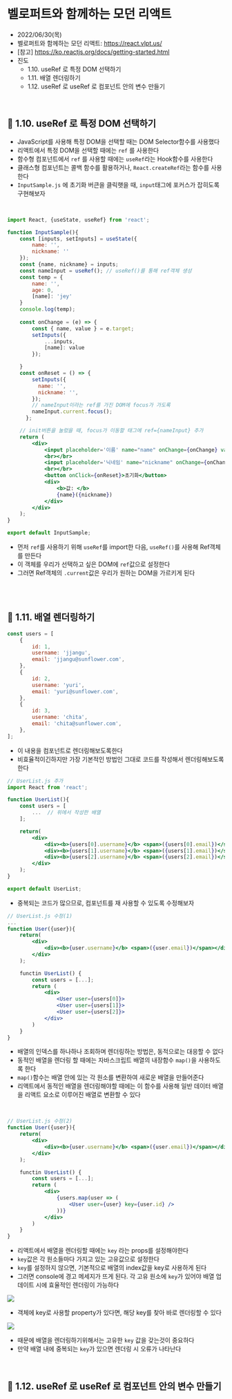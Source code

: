 # 벨로퍼트와 함께하는 모던 리액트
- 2022/06/30(목)
- 벨로퍼트와 함께하는 모던 리액트: https://react.vlpt.us/
- [참고] https://ko.reactjs.org/docs/getting-started.html
- 진도 
    - 1.10. useRef 로 특정 DOM 선택하기
    - 1.11. 배열 렌더링하기
    - 1.12. useRef 로 useRef 로 컴포넌트 안의 변수 만들기

<br>

## 💬 1.10. useRef 로 특정 DOM 선택하기
- JavaScript를 사용해 특정 DOM을 선택할 때는 DOM Selector함수를 사용했다
- 리액트에서 특정 DOM을 선택할 때에는 `ref` 를 사용한다
- 함수형 컴포넌트에서 `ref` 를 사용할 때에는 `useRef`라는 Hook함수를 사용한다
- 클래스형 컴포넌트는 콜백 함수를 활용하거나, `React.createRef`라는 함수를 사용한다
- `InputSample.js` 에 초기화 버큰을 클릭햇을 때, `input`태그에 포커스가 잡히도록 구현해보자

<br>

```jsx
import React, {useState, useRef} from 'react';

function InputSample(){
    const [inputs, setInputs] = useState({
        name: '',
        nickname: ''
    });
    const {name, nickname} = inputs;
    const nameInput = useRef(); // useRef()를 통해 ref객체 생성
    const temp = {
        name: '',
        age: 0,
        [name]: 'jey'
    }
    console.log(temp);
    
    const onChange = (e) => {
        const { name, value } = e.target;
        setInputs({
            ...inputs,
            [name]: value
        });

    }
    const onReset = () => {
        setInputs({
          name: '',
          nickname: '',
        });
        // nameInput이라는 ref를 가진 DOM에 focus가 가도록 
        nameInput.current.focus();
      };

    // init버튼을 눌렀을 때, focus가 이동할 태그에 ref={nameInput} 추가
    return (
        <div>
            <input placeholder='이름' name="name" onChange={onChange} value={name} ref={nameInput}></input>
            <br></br>
            <input placeholder='닉네임' name="nickname" onChange={onChange} value={nickname}></input>
            <br></br>
            <button onClick={onReset}>초기화</button>
            <div>
                <b>값: </b>
                {name}({nickname})
            </div>
        </div>
    );
}

export default InputSample;
```
- 먼저 `ref`를 사용하기 위해 `useRef`를 import한 다음, `useRef()`를 사용해 Ref객체를 만든다
- 이 객체를 우리가 선택하고 싶은 DOM에 `ref`값으로 설정한다
- 그러면 Ref객체의 `.current`값은 우리가 원하는 DOM을 가르키게 된다

<br>
<br>


## 💬 1.11. 배열 렌더링하기

```jsx
const users = [
    {
        id: 1,
        username: 'jjangu',
        email: 'jjangu@sunflower.com',
    },
    {
        id: 2,
        username: 'yuri',
        email: 'yuri@sunflower.com',
    },
    {
        id: 3,
        username: 'chita',
        email: 'chita@sunflower.com',
    },
];
```
- 이 내용을 컴포넌트로 렌더링해보도록한다
- 비효율적이긴하지만 가장 기본적인 방법인 그대로 코드를 작성해서 렌더링해보도록 한다 

```jsx
// UserList.js 추가
import React from 'react';

function UserList(){
    const users = [ 
        ...  // 위에서 작성한 배열
    ];  

    return(
        <div>
            <div><b>{users[0].username}</b> <span>({users[0].email})</span></div>
            <div><b>{users[1].username}</b> <span>({users[1].email})</span></div>
            <div><b>{users[2].username}</b> <span>({users[2].email})</span></div>
        </div>
    );
}

export default UserList;
```
- 중복되는 코드가 많으므로, 컴포넌트를 재 사용할 수 있도록 수정해보자

```jsx
// UserList.js 수정(1)
...
function User({user}){
    return(
        <div>
            <div><b>{user.username}</b> <span>({user.email})</span></div>
        </div>
    );

    functin UserList() {
        const users = [...];
        return (
            <div>
                <User user={users[0]}>
                <User user={users[1]}>
                <User user={users[2]}>
            </div>
        )
    }
}
```
- 배열의 인덱스를 하나하나 조회하며 렌더링하는 방법은, 동적으로는 대응할 수 없다
- 동적인 배열을 렌더링 할 때에는 자바스크립트 배열의 내장함수 `map()`을 사용하도록 한다
- `map()`함수는 배열 안에 있는 각 원소를 변환하여 새로운 배열을 만들어준다
- 리액트에서 동적인 배열을 렌더링해야할 때에는 이 함수를 사용해 일반 데이터 배열을 리액트 요소로 이루어진 배열로 변환할 수 있다

<br>

```jsx
// UserList.js 수정(2)
function User({user}){
    return(
        <div>
            <div><b>{user.username}</b> <span>({user.email})</span></div>
        </div>
    );

    functin UserList() {
        const users = [...];
        return (
            <div>
                {users.map(user => (
                    <User user={user} key={user.id} />
                ))}
            </div>
        )
    }
}
```
- 리액트에서 배열을 렌더링할 때에는 `key` 라는 props를 설정해야한다
- `key`값은 각 원소들마다 가지고 있는 고유값으로 설정한다
- `key`를 설정하지 않으면, 기본적으로 배열의 index값을 key로 사용하게 된다
- 그러면 console에 경고 메세지가 뜨게 된다. 각 고유 원소에 `key`가 있어야 배열 업데이트 시에 효율적인 렌더링이 가능하다
<img src="https://i.imgur.com/3rkaiY1.gif">

<br>

- 객체에 key로 사용할 property가 있다면, 해당 key를 찾아 바로 렌더링할 수 있다 
<img src="https://i.imgur.com/yEUS6Bx.gif">

- 때문에 배열을 렌더링하기위해서는 고유한 `key` 값을 갖는것이 중요하다 
- 만약 배열 내에 중복되는 `key`가 있으면 렌더링 시 오류가 나타난다 

<br>

## 💬 1.12. useRef 로 useRef 로 컴포넌트 안의 변수 만들기

```jsx
```

<br>